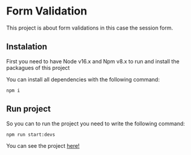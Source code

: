 # Form Validation

This project is about form validations in this case the session form.

## Instalation

First you need to have Node v16.x and Npm v8.x to run and install the packagues of this project

You can install all dependencies with the following command:

```
npm i
```

## Run project

So you can to run the project you need to write the following command:
```
npm run start:devs
```

You can see the project [here!](https://react-typescript-auth-form.vercel.app/)